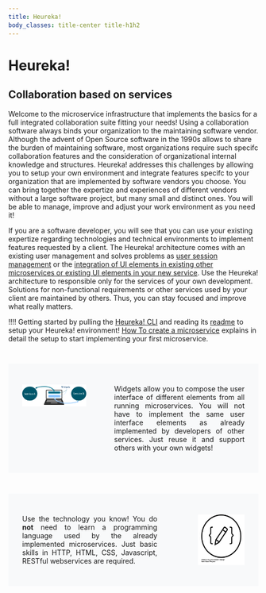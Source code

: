 ```yaml
---
title: Heureka!
body_classes: title-center title-h1h2
---
```


# Heureka!
## Collaboration based on services

Welcome to the microservice infrastructure that implements the basics for a full integrated collaboration suite fitting your needs! Using a collaboration software always binds your organization to the maintaining software vendor. Although the advent of Open Source software in the 1990s allows to share the burden of maintaining software, most organizations require such specifc collaboration features and the consideration of organizational internal knowledge and structures. Heureka! addresses this challenges by allowing you to setup your own environment and integrate features specifc to your organization that are implemented by software vendors you choose. You can bring together the expertize and experiences of different vendors without a large software project, but many small and distinct ones. You will be able to manage, improve and adjust your work environment as you need it!

If you are a software developer, you will see that you can use your existing expertize regarding technologies and technical environments to implement features requested by a client. The Heureka! architecture comes with an existing user management and solves problems as [user session management](../architecture/shared-session) or the [integration of UI elements in existing other microservices or existing UI elements in your new service](../architecture/dUIfc). Use the Heureka! architecture to responsible only for the services of your own development. Solutions for non-functional requirements or other services used by your client are maintained by others. Thus, you can stay focused and improve what really matters.

!!!! Getting started by pulling the [Heureka! CLI](https://github.com/SOTETO/heureka?target=_blank) and reading its [readme](https://github.com/SOTETO/heureka#readme?target=_blank) to setup your Heureka! environment! [How To create a microservice](../how-to/create-a-microservice) explains in detail the setup to start implementing your first microservice.

<div style="display:flex;flex-direction:row;margin: 3em 0 0; padding: 3em 2em 3em; background-color: #f8f9fa">
	<div>
		<a rel="lightbox" data-width="600" data-height="400" href="widgets.png" target="_blank"><img title="Basic widget concept" alt="" src="widgets.png" /></a>
	</div>
	<div style="padding-left: 4em; text-align:justify;">
		Widgets allow you to compose the user interface of different elements from all running microservices. You will not have to implement the same user interface elements as already implemented by developers of other services. Just reuse it and support others with your own widgets!
	</div>
</div>
<div style="display: flex; flex-direction: row; justify-content: space-between; align-content: space-between; margin: 3em 0 0; padding: 3em 2em 3em; background-color: #f8f9fa">
	<div style="padding-right: 3em; text-align:justify;">
		Use the technology you know! You do <strong>not</strong> need to learn a programming language used by the already implemented microservices. Just basic skills in HTTP, HTML, CSS, Javascript, RESTful webservices are required.
	</div>
	<div style="display: flex; justify-content: flex-end;">
		<a rel="lightbox" data-width="600" data-height="400" href="language.png" target="_blank" style="display: flex; justify-content: flex-end;"><img title="Free choice of technology" alt="" src="language.png" width="70%" /></a>
	</div>
</div>
